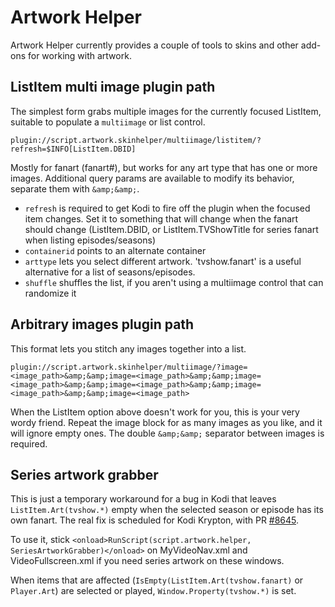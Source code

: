 # Artwork Helper

Artwork Helper currently provides a couple of tools to skins and other add-ons for working with artwork.

## ListItem multi image plugin path
The simplest form grabs multiple images for the currently focused ListItem, suitable to populate a `multiimage` or list control.

`plugin://script.artwork.skinhelper/multiimage/listitem/?refresh=$INFO[ListItem.DBID]`

 Mostly for fanart (fanart#), but works for any art type that has one or more images. Additional query params are available to modify its behavior, separate them with `&amp;&amp;`.
- `refresh` is required to get Kodi to fire off the plugin when the focused item changes. Set it to something that will change when the fanart should change (ListItem.DBID, or ListItem.TVShowTitle for series fanart when listing episodes/seasons)
- `containerid` points to an alternate container
- `arttype` lets you select different artwork. 'tvshow.fanart' is a useful alternative for a list of seasons/episodes.
- `shuffle` shuffles the list, if you aren't using a multiimage control that can randomize it

## Arbitrary images plugin path
This format lets you stitch any images together into a list.

`plugin://script.artwork.skinhelper/multiimage/?image=<image_path>&amp;&amp;image=<image_path>&amp;&amp;image=<image_path>&amp;&amp;image=<image_path>&amp;&amp;image=<image_path>&amp;&amp;image=<image_path>`

 When the ListItem option above doesn't work for you, this is your very wordy friend. Repeat the image block for as many images as you like, and it will ignore empty ones. The double `&amp;&amp;` separator between images is required.
## Series artwork grabber

This is just a temporary workaround for a bug in Kodi that leaves `ListItem.Art(tvshow.*)` empty when the selected season or episode has its own fanart. The real fix is scheduled for Kodi Krypton, with PR [#8645](https://github.com/xbmc/xbmc/pull/8645).

To use it, stick `<onload>RunScript(script.artwork.helper, SeriesArtworkGrabber)</onload>` on MyVideoNav.xml and VideoFullscreen.xml if you need series artwork on these windows.

When items that are affected (`IsEmpty(ListItem.Art(tvshow.fanart)` or `Player.Art`) are selected or played, `Window.Property(tvshow.*)` is set.
